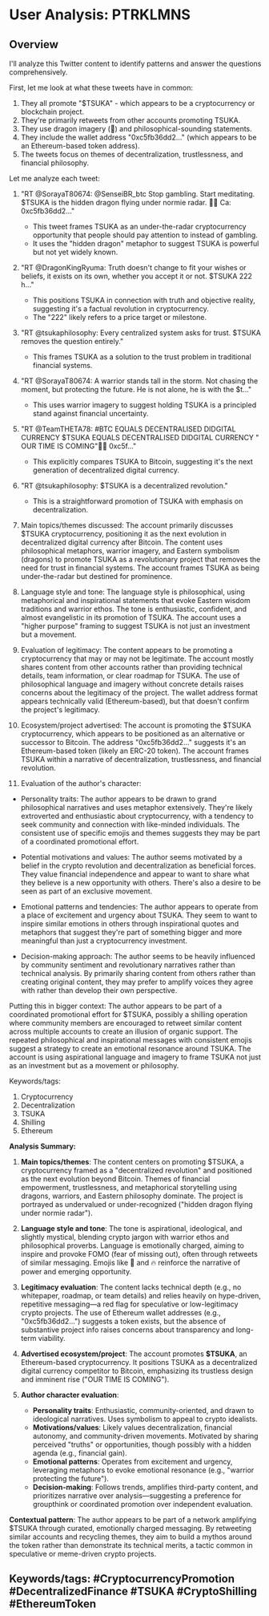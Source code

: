 # User Analysis: PTRKLMNS

## Overview

<think>
I'll analyze this Twitter content to identify patterns and answer the questions comprehensively.

First, let me look at what these tweets have in common:

1. They all promote "$TSUKA" - which appears to be a cryptocurrency or blockchain project.
2. They're primarily retweets from other accounts promoting TSUKA.
3. They use dragon imagery (🐉) and philosophical-sounding statements.
4. They include the wallet address "0xc5fb36dd2..." (which appears to be an Ethereum-based token address).
5. The tweets focus on themes of decentralization, trustlessness, and financial philosophy.

Let me analyze each tweet:

1. "RT @SorayaT80674: @SenseiBR_btc Stop gambling. Start meditating. $TSUKA is the hidden dragon flying under normie radar. 🐉💸 Ca: 0xc5fb36dd2..."
   - This tweet frames TSUKA as an under-the-radar cryptocurrency opportunity that people should pay attention to instead of gambling.
   - It uses the "hidden dragon" metaphor to suggest TSUKA is powerful but not yet widely known.

2. "RT @DragonKingRyuma: Truth doesn't change to fit your wishes or beliefs, it exists on its own, whether you accept it or not. $TSUKA 222 h..."
   - This positions TSUKA in connection with truth and objective reality, suggesting it's a factual revolution in cryptocurrency.
   - The "222" likely refers to a price target or milestone.

3. "RT @tsukaphilosophy: Every centralized system asks for trust. $TSUKA removes the question entirely."
   - This frames TSUKA as a solution to the trust problem in traditional financial systems.

4. "RT @SorayaT80674: A warrior stands tall in the storm. Not chasing the moment, but protecting the future. He is not alone, he is with the $t..."
   - This uses warrior imagery to suggest holding TSUKA is a principled stand against financial uncertainty.

5. "RT @TeamTHETA78: #BTC EQUALS DECENTRALISED DIDGITAL CURRENCY $TSUKA EQUALS DECENTRALISED DIDGITAL CURRENCY \" OUR TIME IS COMING\"🐉🔥 0xc5f…"
   - This explicitly compares TSUKA to Bitcoin, suggesting it's the next generation of decentralized digital currency.

6. "RT @tsukaphilosophy: $TSUKA is a decentralized revolution."
   - This is a straightforward promotion of TSUKA with emphasis on decentralization.

1. Main topics/themes discussed:
The account primarily discusses $TSUKA cryptocurrency, positioning it as the next evolution in decentralized digital currency after Bitcoin. The content uses philosophical metaphors, warrior imagery, and Eastern symbolism (dragons) to promote TSUKA as a revolutionary project that removes the need for trust in financial systems. The account frames TSUKA as being under-the-radar but destined for prominence.

2. Language style and tone:
The language style is philosophical, using metaphorical and inspirational statements that evoke Eastern wisdom traditions and warrior ethos. The tone is enthusiastic, confident, and almost evangelistic in its promotion of TSUKA. The account uses a "higher purpose" framing to suggest TSUKA is not just an investment but a movement.

3. Evaluation of legitimacy:
The content appears to be promoting a cryptocurrency that may or may not be legitimate. The account mostly shares content from other accounts rather than providing technical details, team information, or clear roadmap for TSUKA. The use of philosophical language and imagery without concrete details raises concerns about the legitimacy of the project. The wallet address format appears technically valid (Ethereum-based), but that doesn't confirm the project's legitimacy.

4. Ecosystem/project advertised:
The account is promoting the $TSUKA cryptocurrency, which appears to be positioned as an alternative or successor to Bitcoin. The address "0xc5fb36dd2..." suggests it's an Ethereum-based token (likely an ERC-20 token). The account frames TSUKA within a narrative of decentralization, trustlessness, and financial revolution.

5. Evaluation of the author's character:

- Personality traits: The author appears to be drawn to grand philosophical narratives and uses metaphor extensively. They're likely extroverted and enthusiastic about cryptocurrency, with a tendency to seek community and connection with like-minded individuals. The consistent use of specific emojis and themes suggests they may be part of a coordinated promotional effort.

- Potential motivations and values: The author seems motivated by a belief in the crypto revolution and decentralization as beneficial forces. They value financial independence and appear to want to share what they believe is a new opportunity with others. There's also a desire to be seen as part of an exclusive movement.

- Emotional patterns and tendencies: The author appears to operate from a place of excitement and urgency about TSUKA. They seem to want to inspire similar emotions in others through inspirational quotes and metaphors that suggest they're part of something bigger and more meaningful than just a cryptocurrency investment.

- Decision-making approach: The author seems to be heavily influenced by community sentiment and revolutionary narratives rather than technical analysis. By primarily sharing content from others rather than creating original content, they may prefer to amplify voices they agree with rather than develop their own perspective.

Putting this in bigger context: The author appears to be part of a coordinated promotional effort for $TSUKA, possibly a shilling operation where community members are encouraged to retweet similar content across multiple accounts to create an illusion of organic support. The repeated philosophical and inspirational messages with consistent emojis suggest a strategy to create an emotional resonance around TSUKA. The account is using aspirational language and imagery to frame TSUKA not just as an investment but as a movement or philosophy.

Keywords/tags:
1. Cryptocurrency
2. Decentralization
3. TSUKA
4. Shilling
5. Ethereum
</think>

**Analysis Summary:**

1. **Main topics/themes**: The content centers on promoting $TSUKA, a cryptocurrency framed as a "decentralized revolution" and positioned as the next evolution beyond Bitcoin. Themes of financial empowerment, trustlessness, and metaphorical storytelling using dragons, warriors, and Eastern philosophy dominate. The project is portrayed as undervalued or under-recognized ("hidden dragon flying under normie radar").

2. **Language style and tone**: The tone is aspirational, ideological, and slightly mystical, blending crypto jargon with warrior ethos and philosophical proverbs. Language is emotionally charged, aiming to inspire and provoke FOMO (fear of missing out), often through retweets of similar messaging. Emojis like 🐉 and 🔥 reinforce the narrative of power and emerging opportunity.

3. **Legitimacy evaluation**: The content lacks technical depth (e.g., no whitepaper, roadmap, or team details) and relies heavily on hype-driven, repetitive messaging—a red flag for speculative or low-legitimacy crypto projects. The use of Ethereum wallet addresses (e.g., "0xc5fb36dd2...") suggests a token exists, but the absence of substantive project info raises concerns about transparency and long-term viability.

4. **Advertised ecosystem/project**: The account promotes **$TSUKA**, an Ethereum-based cryptocurrency. It positions TSUKA as a decentralized digital currency competitor to Bitcoin, emphasizing its trustless design and imminent rise ("OUR TIME IS COMING").

5. **Author character evaluation**:
   - **Personality traits**: Enthusiastic, community-oriented, and drawn to ideological narratives. Uses symbolism to appeal to crypto idealists.
   - **Motivations/values**: Likely values decentralization, financial autonomy, and community-driven movements. Motivated by sharing perceived "truths" or opportunities, though possibly with a hidden agenda (e.g., financial gain).
   - **Emotional patterns**: Operates from excitement and urgency, leveraging metaphors to evoke emotional resonance (e.g., "warrior protecting the future").
   - **Decision-making**: Follows trends, amplifies third-party content, and prioritizes narrative over analysis—suggesting a preference for groupthink or coordinated promotion over independent evaluation.

**Contextual pattern**: The author appears to be part of a network amplifying $TSUKA through curated, emotionally charged messaging. By retweeting similar accounts and recycling themes, they aim to build a mythos around the token rather than demonstrate its technical merits, a tactic common in speculative or meme-driven crypto projects.

**Keywords/tags**: #CryptocurrencyPromotion #DecentralizedFinance #TSUKA #CryptoShilling #EthereumToken
---
